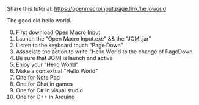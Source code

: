 Share this tutorial: https://openmacroinput.page.link/helloworld

The good old hello world.

0. First download [Open Macro Input](https://openmacroinput.page.link/download)
1. Launch the "Open Macro Input.exe" && the "JOMI.jar"
2. Listen to the keyboard touch "Page Down"
3. Associate the action to write "Hello World to the change of PageDown
4. Be sure that JOMI is launch and active
5. Enjoy your "Hello World"
6. Make a contextual "Hello World"
7. One for Note Pad
8. One for Chat in games
9. One for C# in visual studio
10. One for C++ in Arduino
